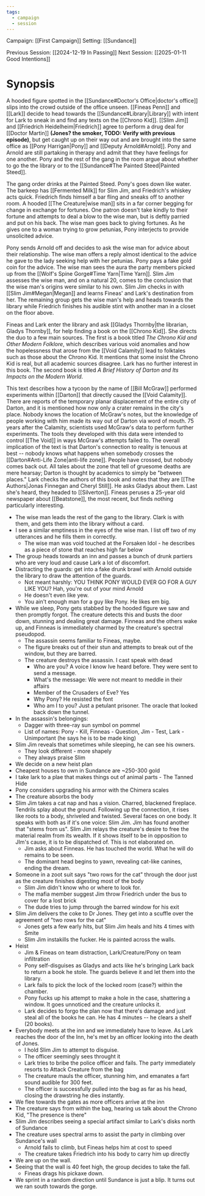 ```yaml
---
tags:
  - campaign
  - session
---
```


Campaign: [[First Campaign]]
Setting: [[Sundance]]

Previous Session: [[2024-12-19 In Passing]]
Next Session: [[2025-01-11 Good Intentions]]

# Synopsis

A hooded figure spotted in the [[Sundance#Doctor's Office|doctor's office]] slips into the crowd outside of the office unseen. [[Fineas Penn]] and [[Lark]] decide to head towards the [[Sundance#Library|Library]] with intent for Lark to sneak in and find any texts on the [[Chrono Kid]]. [[Slim Jim]] and [[Friedrich Heidelheim|Friedrich]] agree to perform a drug deal for [[Doctor Martin]] **(Jones? the smoker, TODO: Verify with previous episode)**, but get caught up on their way out and are brought into the same office as [[Pony Harrigan|Pony]] and [[Deputy Arnold#Arnold]]. Pony and Arnold are still partaking in therapy and admit that they have feelings for one another. Pony and the rest of the gang in the room argue about whether to go the the library or to the [[Sundance#The Painted Steed|Painted Steed]].

The gang order drinks at the Painted Steed. Pony's goes down like water. The barkeep has [[Fermented Milk]] for Slim Jim, and Friedrich's whiskey acts quick. Friedrich finds himself a bar fling and sneaks off to another room. A hooded [[The Creature|wise man]] sits in a far corner begging for change in exchange for fortunes. One patron doesn't take kindly to their fortune and attempts to deal a blow to the wise man, but is deftly parried and put on his back. The wise man goes back to giving fortunes. As he gives one to a woman trying to grow petunias, Pony interjects to provide unsolicited advice.

Pony sends Arnold off and decides to ask the wise man for advice about their relationship. The wise man offers a reply almost identical to the advice he gave to the lady seeking help with her petunias. Pony pays a fake gold coin for the advice. The wise man sees the aura the party members picked up from the [[Wolf's Spine Gorge#Time Yarn|Time Yarn]]. Slim Jim assesses the wise man, and on a natural 20, comes to the conclusion that the wise man's origins were similar to his own. Slim Jim checks in with [[Slim Jim#Megan|Megan]] and learns Fineas' and Lark's destination from her. The remaining group gets the wise man's help and heads towards the library while Friedrich finishes his audible stint with another man in a closet on the floor above.

Fineas and Lark enter the library and ask [[Gladys Thornby|the librarian, Gladys Thornby]], for help finding a book on the [[Chrono Kid]]. She directs the duo to a few main sources. The first is a book titled _The Chrono Kid and Other Modern Folklore_, which describes various void anomalies and how the hopelessness that arose from the [[Void Calamity]] lead to folktales such as those about the Chrono Kid. It mentions that some insist the Chrono Kid is real, but all academic sources disagree. Lark has no further interest in this book. The second book is titled _A Brief History of Darton and Its Impacts on the Modern World_.

This text describes how a tycoon by the name of [[Bill McGraw]] performed experiments within [[Darton]] that directly caused the [[Void Calamity]]. There are reports of the temporary planar displacement of the entire city of Darton, and it is mentioned how now only a crater remains in the city's place. Nobody knows the location of McGraw's notes, but the knowledge of people working with him made its way out of Darton via word of mouth. 75 years after the Calamity, scientists used McGraw's data to perform further experiments. The tools they developed with this data were intended to control [[The Void]] in ways McGraw's attempts failed to. The overall implication of the text is that Darton's connection to reality is tenuous at best -- nobody knows what happens when somebody crosses the [[Darton#Anti-Life Zone|anti-life zone]]. People have crossed, but nobody comes back out. All tales about the zone that tell of gruesome deaths are mere hearsay; Darton is thought by academics to simply be "between places." Lark checks the authors of this book and notes that they are [[The Authors|Jonas Finnegan and Cheryl Still]]. He asks Gladys about them. Last she's heard, they headed to [[Silverton]]. Fineas peruses a 25-year old newspaper about [[Beatstone]], the most recent, but finds nothing particularly interesting.

- The wise man leads the rest of the gang to the library. Clark is with them, and gets them into the library without a card.
- I see a similar emptiness in the eyes of the wise man. I list off two of my utterances and he fills them in correctly.
	- The wise man was void touched at the Forsaken Idol - he describes as a piece of stone that reaches high far below
- The group heads towards an inn and passes a bunch of drunk partiers who are very loud and cause Lark a lot of discomfort.
- Distracting the guards: get into a fake drunk brawl with Arnold outside the library to draw the attention of the guards.
	- Not meant harshly: YOU THINK PONY WOULD EVER GO FOR A GUY LIKE YOU? Hah, you're out of your mind Arnold
	- He doesn't even like yew.
	- You ain't enough man for a guy like Pony. He likes em big.
- While we sleep, Pony gets stabbed by the hooded figure we saw and then promptly forgot. The creature detects this and busts the door down, stunning and dealing great damage. Finneas and the others wake up, and Finneas is immediately charmed by the creature's spectral pseudopod.
	- The assassin seems familiar to Fineas, maybe.
	- The figure breaks out of their stun and attempts to break out of the window, but they are barred.
	- The creature destroys the assassin. I cast speak with dead
		- Who are you? A voice I know Ive heard before. They were sent to send a message.
		- What's the message: We were not meant to meddle in their affairs
		- Member of the Crusaders of Eve? Yes
		- Why Pony? He resisted the font
		- Who am I to you? Just a petulant prisoner. The oracle that looked back down the tunnel.
- In the assassin's belongings:
	- Dagger with three-ray sun symbol on pommel
	- List of names: Pony - Kill, Finneas - Question, Jim - Test, Lark - Unimportant (he says he is to be made king)
- Slim Jim reveals that sometimes while sleeping, he can see his owners.
	- They look different - more shapely
	- They always praise Slim
- We decide on a new heist plan
- Cheapest houses to own in Sundance are ~250-300 gold
- I take lark to a plae that makes things out of animal parts - The Tanned Hide
- Pony considers upgrading his armor with the Chimera scales
- The creature absorbs the body
- Slim Jim takes a cat nap and has a vision. Charred, blackened fireplace. Tendrils splay about the ground. Following up the connection, it rises like roots to a body, shriveled and twisted. Several faces on one body. It speaks with both as if it's one voice: Slim Jim. Jim has found another that "stems from us". Slim Jim relays the creature's desire to free the material realm from its wealth. If it shows itself to be in opposition to JIm's cause, it is to be dispatched of. This is not elaborated on.
	- Jim asks about Finneas. He has touched the world. What he will do remains to be seen.
	- The dominant head begins to yawn, revealing cat-like canines, ending the dream.
- Someone in a zoot suit says "two rows for the cat" through the door just as the creature finishes digesting most of the body
	- Slim Jim didn't know who or where to look for.
	- The mafia member suggest Jim throw Friedrich under the bus to cover for a lost brick
	- The dude tries to jump through the barred window for his exit
- Slim Jim delivers the coke to Dr Jones. They get into a scuffle over the agreement of "two rows for the cat"
	- Jones gets a few early hits, but Slim Jim heals and hits 4 times with Smite
	- Slim Jim instakills the fucker. He is painted across the walls.
- Heist
	- Jim & Fineas on team distraction, Lark/Creature/Pony on team infiltration
	- Pony self-disguises as Gladys and acts like he's bringing Lark back to return a book he stole. The guards believe it and let them into the library.
	- Lark fails to pick the lock of the locked room (case?) within the chamber.
	- Pony fucks up his attempt to make a hole in the case, shattering a window. It goes unnoticed and the creature unlocks it.
	- Lark decides to forgo the plan now that there's damage and just steal all of the books he can. He has 4 minutes -- he clears a shelf (20 books).
- Everybody meets at the inn and we immediately have to leave. As Lark reaches the door of the Inn, he's met by an officer looking into the death of Jones.
	- I hold Slim Jim to attempt to disguise.
	- The officer seemingly sees throught it
	- Lark tries to bribe the police officer and fails. The party immediately resorts to Attack Creature from the bag
	- The creature mauls the officer, stunning him, and emanates a fart sound audible for 300 feet.
	- The officer is successfully pulled into the bag as far as his head, closing the drawstring he dies instantly.
- We flee towards the gates as more officers arrive at the inn
- The creature says from within the bag, hearing us talk about the Chrono Kid, "The presence is there"
- Slim Jim describes seeing a special artifact similar to Lark's disks north of Sundance
- The creature uses spectral arms to assist the party in climbing over Sundance's wall
	- Arnold fails to climb, but Fineas helps him at cost to speed
	- The creature takes Friedrich into his body to carry him up directly
- We are up on the wall.
- Seeing that the wall is 40 feet high, the group decides to take the fall.
	- Fineas drags his pickaxe down.
- We sprint in a random direction until Sundance is just a blip. It turns out we ran south towards the gorge.